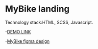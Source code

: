 # MyBike landing

  Technology stack:HTML, SCSS, Javascript.

  -[DEMO LINK](https://serghii29.github.io/My-Bike/)

  -[MyBike figma design](https://www.figma.com/file/NZQAIydtHo5QkINyGLHNcq/BIKE-New-Version?node-id=0%3A1&t=Pd9092h2WaTlWXGK-0)
